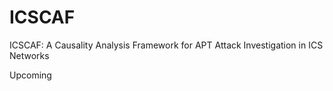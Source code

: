 # ICSCAF
ICSCAF: A Causality Analysis Framework for APT Attack Investigation in ICS Networks

Upcoming
